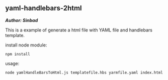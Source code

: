 yaml-handlebars-2html
---
***Author: Sinbad***


This is a example of generate a html file with YAML file and handlebars template.


install node module:

	npm install

usage:

	node yamlHandleBarsToHtml.js templatefile.hbs yarmfile.yaml index.html
